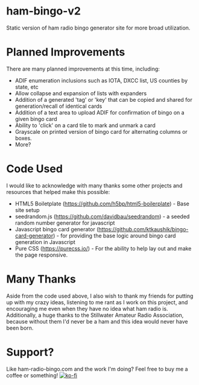# ham-bingo-v2
Static version of ham radio bingo generator site for more broad utilization.

# Planned Improvements
There are many planned improvements at this time, including:
* ADIF enumeration inclusions such as IOTA, DXCC list, US counties by state, etc
* Allow collapse and expansion of lists with expanders
* Addition of a generated 'tag' or 'key' that can be copied and shared for generation/recall of identical cards
* Addition of a text area to upload ADIF for confirmation of bingo on a given bingo card
* Ability to 'click' on a card tile to mark and unmark a card
* Grayscale on printed version of bingo card for alternating columns or boxes.
* More?

# Code Used
I would like to acknowledge with many thanks some other projects and resources that helped make this possible:
* HTML5 Boiletplate (https://github.com/h5bp/html5-boilerplate) - Base site setup
* seedrandom.js (https://github.com/davidbau/seedrandom) - a seeded random number generator for javascript
* Javascript bingo card generator (https://github.com/ktkaushik/bingo-card-generator) - for providing the base logic around bingo card generation in Javascript
* Pure CSS (https://purecss.io/) - For the ability to help lay out and make the page responsive.


# Many Thanks
Aside from the code used above, I also wish to thank my friends for putting up with my crazy ideas, listening to me rant as I work on this project, and encouraging me even when they have no idea what ham radio is.  Additionally, a huge thanks to the Stillwater Amateur Radio Association, because without them I'd never be a ham and this idea would never have been born.

# Support?
Like ham-radio-bingo.com and the work I'm doing?  Feel free to buy me a coffee or something! [![ko-fi](https://www.ko-fi.com/img/githubbutton_sm.svg)](https://ko-fi.com/N4N01PU2C)
